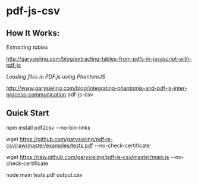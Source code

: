 pdf-js-csv 
==========

How It Works:
-------------
_Extracting tables_

http://garysieling.com/blog/extracting-tables-from-pdfs-in-javascript-with-pdf-js

_Loading files in PDF.js using PhantomJS_

http://www.garysieling.com/blog/integrating-phantomjs-and-pdf-js-inter-process-communication
pdf-js-csv

Quick Start
-----------
 npm install pdf2csv --no-bin-links

 wget https://github.com/garysieling/pdf-js-csv/raw/master/examples/tests.pdf --no-check-certificate
 
 wget https://raw.github.com/garysieling/pdf-js-csv/master/main.js --no-check-certificate

 node main tests.pdf output.csv
